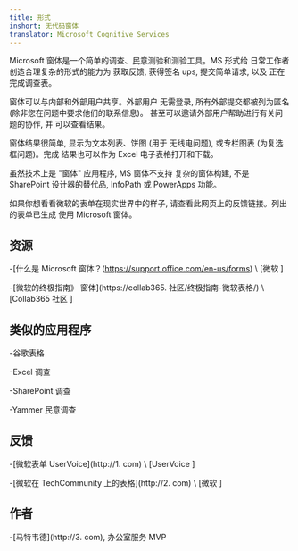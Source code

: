 ```yaml
---
title: 形式
inshort: 无代码窗体
translator: Microsoft Cognitive Services
---
```


Microsoft 窗体是一个简单的调查、民意测验和测验工具。MS 形式给
日常工作者创造合理复杂的形式的能力为
获取反馈, 获得签名 ups, 提交简单请求, 以及
正在完成调查表。

窗体可以与内部和外部用户共享。外部用户
无需登录, 所有外部提交都被列为匿名
(除非您在问题中要求他们的联系信息)。
甚至可以邀请外部用户帮助进行有关问题的协作, 并
可以查看结果。

窗体结果很简单, 显示为文本列表、饼图 (用于
无线电问题), 或专栏图表 (为复选框问题)。完成
结果也可以作为 Excel 电子表格打开和下载。

虽然技术上是 "窗体" 应用程序, MS 窗体不支持
复杂的窗体构建, 不是 SharePoint 设计器的替代品,
InfoPath 或 PowerApps 功能。

如果你想看看微软的表单在现实世界中的样子,
请查看此网页上的反馈链接。列出的表单已生成
使用 Microsoft 窗体。

资源
---------

-[什么是 Microsoft 窗体？(https://support.office.com/en-us/forms)
\ [微软 \]

-[微软的终极指南》
窗体](https://collab365. 社区/终极指南-微软表格/)
\ [Collab365 社区 \]

类似的应用程序
------------

-谷歌表格

-Excel 调查

-SharePoint 调查

-Yammer 民意调查

反馈
---------

-[微软表单 UserVoice](http://1. com)
\ [UserVoice \]

-[微软在 TechCommunity 上的表格](http://2. com)
\ [微软 \]

作者
---------

-[马特韦德](http://3. com), 办公室服务 MVP


